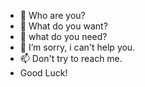 - 👋 Who are you?
- 👀 What do you want?
- 🌱 what do you need?
- 💞️ I’m sorry, i can't help you.
- 📫 Don't try to reach me.
-    Good Luck!

<!---
LittleRock789/LittleRock789 is a ✨ special ✨ repository because its `README.md` (this file) appears on your GitHub profile.
You can click the Preview link to take a look at your changes.
--->
